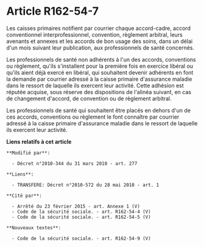 # Article R162-54-7

Les caisses primaires notifient par courrier chaque accord-cadre, accord conventionnel interprofessionnel, convention,
règlement arbitral, leurs avenants et annexes et les accords de bon usage des soins, dans un délai d'un mois suivant leur
publication, aux professionnels de santé concernés.

Les professionnels de santé non adhérents à l'un des accords, conventions ou règlement, qu'ils s'installent pour la première
fois en exercice libéral ou qu'ils aient déjà exercé en libéral, qui souhaitent devenir adhérents en font la demande par
courrier adressé à la caisse primaire d'assurance maladie dans le ressort de laquelle ils exercent leur activité. Cette
adhésion est réputée acquise, sous réserve des dispositions de l'alinéa suivant, en cas de changement d'accord, de convention
ou de règlement arbitral.

Les professionnels de santé qui souhaitent être placés en dehors d'un de ces accords, conventions ou règlement le font
connaître par courrier adressé à la caisse primaire d'assurance maladie dans le ressort de laquelle ils exercent leur
activité.

**Liens relatifs à cet article**

	**Modifié par**:

	  - Décret n°2010-344 du 31 mars 2010 - art. 277

	**Liens**:

	  - TRANSFERE: Décret n°2010-572 du 28 mai 2010 - art. 1

	**Cité par**:

	  - Arrêté du 23 février 2015 - art. Annexe 1 (V)
	  - Code de la sécurité sociale. - art. R162-54-4 (V)
	  - Code de la sécurité sociale. - art. R162-54-5 (V)

	**Nouveaux textes**:

	  - Code de la sécurité sociale. - art. R162-54-9 (V)
